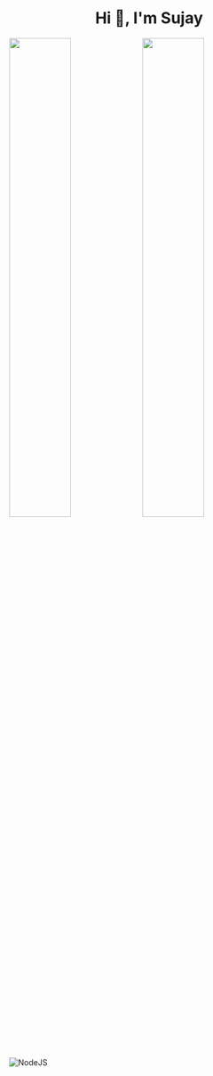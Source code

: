 <h1 align="center">Hi 👋, I'm Sujay</h1>
<img align="left" width="47%" src ="https://github-readme-stats.vercel.app/api?username=sujay2306&show_icons=true&theme=radical" />
<img align="left" width="47%" src ="https://github-readme-stats.vercel.app/api/top-langs/?username=sujay2306&layout=compact)](https://github.com/anuraghazra/github-readme-stats"/>

<img alt="NodeJS" src="https://img.shields.io/badge/node.js-6DA55F?style=for-the-badge&logo=node.js&logoColor=white">

